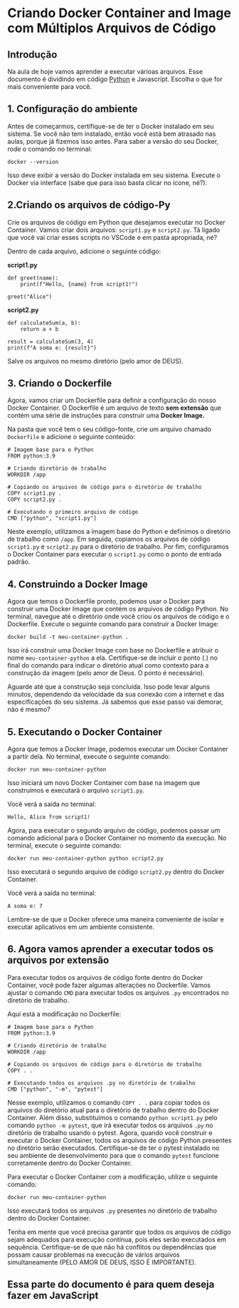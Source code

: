 # Criando Docker Container and Image com Múltiplos Arquivos de Código


## Introdução

Na aula de hoje vamos aprender  a executar várioas arquivos. Esse documento é dividindo em código [Python](#2criando-os-arquivos-de-código-py) e Javascript. Escolha o que for mais conveniente para você. 
## 1. Configuração do ambiente


Antes de começarmos, certifique-se de ter o Docker instalado em seu sistema. Se você não tem instalado, então você está bem atrasado nas aulas, porque já fizemos isso antes.   Para saber a versão do seu Docker, rode o comando no terminal: 

    docker --version
Isso deve exibir a versão do Docker instalada em seu sistema. Execute o Docker via interface (sabe que para isso basta clicar no ícone, né?). 

## 2.Criando os arquivos de código-Py

Crie os arquivos de código em Python que desejamos executar no Docker Container.  Vamos criar dois arquivos: `script1.py` e `script2.py`. Tá ligado que você vai criar esses scripts no VSCode e em pasta apropriada, né? 

Dentro de cada arquivo, adicione o seguinte código:

**script1.py**

    def greet(name):
        print(f"Hello, {name} from script1!")
    
    greet("Alice")
**script2.py**

    def calculateSum(a, b):
        return a + b
    
    result = calculateSum(3, 4)
    print(f"A soma e: {result}")
Salve os arquivos no mesmo diretório (pelo amor de DEUS).

## 3. Criando o Dockerfile

Agora, vamos criar um Dockerfile para definir a configuração do nosso Docker Container. O Dockerfile é um arquivo de texto **sem extensão** que contém uma série de instruções para construir uma **Docker Image.**

Na pasta que você tem o seu código-fonte, crie um arquivo chamado `Dockerfile` e adicione o seguinte conteúdo:

    # Imagem base para o Python
    FROM python:3.9
    
    # Criando diretório de trabalho
    WORKDIR /app
    
    # Copiando os arquivos de código para o diretório de trabalho
    COPY script1.py .
    COPY script2.py .
    
    # Executando o primeiro arquivo de código
    CMD ["python", "script1.py"]
    
Neste exemplo, utilizamos a imagem base do Python e definimos o diretório de trabalho como `/app`. Em seguida, copiamos os arquivos de código `script1.py` e `script2.py` para o diretório de trabalho. Por fim, configuramos o Docker Container para executar o `script1.py` como o ponto de entrada padrão.

## 4. Construindo a Docker Image

Agora que temos o Dockerfile pronto, podemos usar o Docker para construir uma Docker Image que contém os arquivos de código Python. No terminal, navegue até o diretório onde você criou os arquivos de código e o Dockerfile. Execute o seguinte comando para construir a Docker Image:

    docker build -t meu-container-python .
Isso irá construir uma Docker Image com base no Dockerfile e atribuir o nome `meu-container-python` a ela. Certifique-se de incluir o ponto (.) no final do comando para indicar o diretório atual como contexto para a construção da imagem (pelo amor de Deus. O ponto é necessário).

Aguarde até que a construção seja concluída. Isso pode levar alguns minutos, dependendo da velocidade da sua conexão com a internet e das especificações do seu sistema. Já sabemos que esse passo vai demorar, não é mesmo?

## 5. Executando o Docker Container

Agora que temos a Docker Image, podemos executar um Docker Container a partir dela. No terminal, execute o seguinte comando:

    docker run meu-container-python
    
Isso iniciará um novo Docker Container com base na imagem que construímos e executará o arquivo `script1.py`.

Você verá a saída no terminal:

    Hello, Alice from script1!


Agora, para executar o segundo arquivo de código, podemos passar um comando adicional para o Docker Container no momento da execução. No terminal, execute o seguinte comando:

    docker run meu-container-python python script2.py
Isso executará o segundo arquivo de código `script2.py` dentro do Docker Container.

Você verá a saída no terminal:

    A soma e: 7
    
Lembre-se de que o Docker oferece uma maneira conveniente de isolar e executar aplicativos em um ambiente consistente.

## 6. Agora vamos aprender a executar todos os arquivos por extensão

Para executar todos os arquivos de código fonte dentro do Docker Container, você pode fazer algumas alterações no Dockerfile. Vamos ajustar o comando `CMD` para executar todos os arquivos `.py` encontrados no diretório de trabalho.

Aqui está a modificação no Dockerfile:

    # Imagem base para o Python
    FROM python:3.9
    
    # Criando diretório de trabalho
    WORKDIR /app
    
    # Copiando os arquivos de código para o diretório de trabalho
    COPY . .
    
    # Executando todos os arquivos .py no diretório de trabalho
    CMD ["python", "-m", "pytest"]
Nesse exemplo, utilizamos o comando `COPY . .` para copiar todos os arquivos do diretório atual para o diretório de trabalho dentro do Docker Container. Além disso, substituímos o comando `python script1.py` pelo comando `python -m pytest`, que irá executar todos os arquivos `.py` no diretório de trabalho usando o pytest. Agora, quando você construir e executar o Docker Container, todos os arquivos de código Python presentes no diretório serão executados. Certifique-se de ter o pytest instalado no seu ambiente de desenvolvimento para que o comando `pytest` funcione corretamente dentro do Docker Container.

Para executar o Docker Container com a modificação, utilize o seguinte comando:

    docker run meu-container-python
Isso executará todos os arquivos `.py` presentes no diretório de trabalho dentro do Docker Container.

Tenha em mente que você precisa garantir que todos os arquivos de código sejam adequados para execução contínua, pois eles serão executados em sequência. Certifique-se de que não há conflitos ou dependências que possam causar problemas na execução de vários arquivos simultaneamente (PELO AMOR DE DEUS, ISSO É IMPORTANTE).

## Essa parte do documento é para quem deseja fazer em JavaScript
